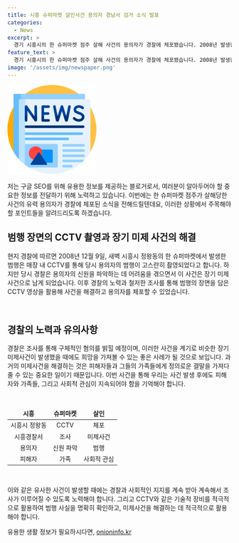 ```yaml
---
title: 시흥 슈퍼마켓 살인사건 용의자 경남서 검거 소식 발표
categories:
  - News
excerpt: >
  경기 시흥시의 한 슈퍼마켓 점주 살해 사건의 용의자가 경찰에 체포됐습니다. 2008년 발생한 이 사건으로 인해 장기간 미제사건이었던 A씨의 범행이 CCTV에 잡혀있었으나 당시 신원 파악에 어려움을 겪어 왔습니다. A씨는 40대 점주를 흉기로 살해하고 금품을 빼앗아 달아난 혐의를 받고 있으며 경찰은 조사를 통해 구체적인 혐의를 확인할 예정입니다.
feature_text: >
  경기 시흥시의 한 슈퍼마켓 점주 살해 사건의 용의자가 경찰에 체포됐습니다. 2008년 발생한 이 사건으로 인해 장기간 미제사건이었던 A씨의 범행이 CCTV에 잡혀있었으나 당시 신원 파악에 어려움을 겪어 왔습니다. A씨는 40대 점주를 흉기로 살해하고 금품을 빼앗아 달아난 혐의를 받고 있으며 경찰은 조사를 통해 구체적인 혐의를 확인할 예정입니다.
image: '/assets/img/newspaper.png'
---
```


<p><img src="/assets/img/newspaper.png" alt="kimp 속보" /></p>

<p>저는 구글 SEO를 위해 유용한 정보를 제공하는 블로거로서, 여러분이 알아두어야 할 중요한 정보를 전달하기 위해 노력하고 있습니다. 이번에는 한 슈퍼마켓 점주가 살해당한 사건의 유력 용의자가 경찰에 체포된 소식을 전해드릴텐데요, 이러한 상황에서 주목해야 할 포인트들을 알려드리도록 하겠습니다.</p>

<h2 data-ke-size="size26">범행 장면의 CCTV 촬영과 장기 미제 사건의 해결</h2>

<p>현지 경찰에 따르면 2008년 12월 9일, 새벽 시흥시 정왕동의 한 슈퍼마켓에서 발생한 범행은 매장 내 CCTV를 통해 당시 용의자의 범행이 고스란히 촬영되었다고 합니다. 하지만 당시 경찰은 용의자의 신원을 파악하는 데 어려움을 겪으면서 이 사건은 장기 미제사건으로 남게 되었습니다. 이후 경찰의 노력과 철저한 조사를 통해 범행의 장면을 담은 CCTV 영상을 활용해 사건을 해결하고 용의자를 체포할 수 있었습니다.</p>

<p data-ke-size="size16">&nbsp;</p>

<h2 data-ke-size="size26">경찰의 노력과 유의사항</h2>

<p>경찰은 조사를 통해 구체적인 혐의를 밝힐 예정이며, 이러한 사건을 계기로 비슷한 장기 미제사건이 발생했을 때에도 희망을 가져볼 수 있는 좋은 사례가 될 것으로 보입니다. 과거의 미제사건을 해결하는 것은 피해자들과 그들의 가족들에게 정의로운 결말을 가져다줄 수 있는 중요한 일이기 때문입니다. 이번 사건을 통해 우리는 사건 발생 후에도 피해자와 가족들, 그리고 사회적 관심이 지속되어야 함을 기억해야 합니다.</p>

<p data-ke-size="size16">&nbsp;</p>

<table>
<thead>
<tr>
<td style="text-align: center; height: 17px;"><b>시흥</b></td>
<td style="text-align: center; height: 17px;"><b>슈퍼마켓</b></td>
<td style="text-align: center; height: 17px;"><b>살인</b></td>
</tr>
</thead>
<tbody>
<tr>
<td style="text-align: center; height: 17px;">시흥시 정왕동</td>
<td style="text-align: center; height: 17px;">CCTV</td>
<td style="text-align: center; height: 17px;">체포</td>
</tr>
<tr>
<td style="text-align: center; height: 17px;">시흥경찰서</td>
<td style="text-align: center; height: 17px;">조사</td>
<td style="text-align: center; height: 17px;">미제사건</td>
</tr>
<tr>
<td style="text-align: center; height: 17px;">용의자</td>
<td style="text-align: center; height: 17px;">신원 파악</td>
<td style="text-align: center; height: 17px;">범행</td>
</tr>
<tr>
<td style="text-align: center; height: 17px;">피해자</td>
<td style="text-align: center; height: 17px;">가족</td>
<td style="text-align: center; height: 17px;">사회적 관심</td>
</tr>
</tbody>
</table>

<p data-ke-size="size16">&nbsp;</p>

<p>이와 같은 유사한 사건이 발생할 때에는 경찰과 사회적인 지지를 계속 받아 계속해서 조사가 이루어질 수 있도록 노력해야 합니다. 그리고 CCTV와 같은 기술적 장비를 적극적으로 활용하여 범행 사실을 명확히 확인하고, 미제사건을 해결하는 데 적극적으로 활용해야 합니다.</p>
유용한 생활 정보가 필요하시다면, <a href="https://onioninfo.kr" rel="dofollow">onioninfo.kr</a>


